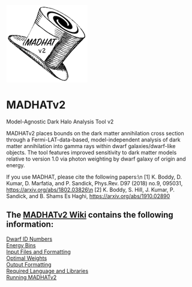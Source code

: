 ![MADHATv2 logo](https://github.com/MADHATdm/MADHATv2/blob/main/MADHATv2logo_smallest.png)
# MADHATv2
Model-Agnostic Dark Halo Analysis Tool v2

MADHATv2 places bounds on the dark matter annihilation cross section through a Fermi-LAT-data-based, model-independent analysis of dark matter annihilation into gamma rays within dwarf galaxies/dwarf-like objects. The tool features improved sensitivity to dark matter models relative to version 1.0 via photon weighting by dwarf galaxy of origin and energy.

If you use MADHAT, please cite the following papers:\n
\[1\] K. Boddy, D. Kumar, D. Marfatia, and P. Sandick, Phys.Rev. D97 (2018) no.9, 095031, https://arxiv.org/abs/1802.03826\n
\[2\] K. Boddy, S. Hill, J. Kumar, P. Sandick, and B. Shams Es Haghi, https://arxiv.org/abs/1910.02890

## The [MADHATv2 Wiki](https://github.com/MADHATdm/MADHATv2/wiki) contains the following information:  
[Dwarf ID Numbers](https://github.com/MADHATdm/MADHATv2/wiki/Dwarf-ID-Numbers)  
[Energy Bins](https://github.com/MADHATdm/MADHATv2/wiki/Energy-Bins)  
[Input Files and Formatting](https://github.com/MADHATdm/MADHATv2/wiki/Input-Files-and-Formatting)  
[Optimal Weights](https://github.com/MADHATdm/MADHATv2/wiki/Optimal-Weights)  
[Output Formatting](https://github.com/MADHATdm/MADHATv2/wiki/Output-Formatting)  
[Required Language and Libraries](https://github.com/MADHATdm/MADHATv2/wiki/Required-Language-and-Libraries)  
[Running MADHATv2](https://github.com/MADHATdm/MADHATv2/wiki/Running-MADHATv2)
